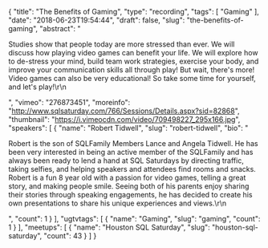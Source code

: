 {
  "title": "The Benefits of Gaming",
  "type": "recording",
  "tags": [
    "Gaming"
  ],
  "date": "2018-06-23T19:54:44",
  "draft": false,
  "slug": "the-benefits-of-gaming",
  "abstract": "<p>Studies show that people today are more stressed than ever.  We will discuss how playing video games can benefit your life. We will explore how to de-stress your mind, build team work strategies, exercise your body, and improve your communication skills all through play!  But wait, there's more!  Video games can also be very educational!  So take some time for yourself, and let's play!\r\n</p>",
  "vimeo": "276873451",
  "moreinfo": "http://www.sqlsaturday.com/766/Sessions/Details.aspx?sid=82868",
  "thumbnail": "https://i.vimeocdn.com/video/709498227_295x166.jpg",
  "speakers": [
    {
      "name": "Robert Tidwell",
      "slug": "robert-tidwell",
      "bio": "<p>Robert is the son of SQLFamily Members Lance and Angela Tidwell. He has been very interested in being an active member of the SQLFamily and has always been ready to lend a hand at SQL Saturdays by directing traffic, taking selfies, and helping speakers and attendees find rooms and snacks.  Robert is a fun 8 year old with a passion for video games, telling a great story, and making people smile. Seeing both of his parents enjoy sharing their stories through speaking engagements, he has decided to create his own presentations to share his unique experiences and views.\r\n</p>",
      "count": 1
    }
  ],
  "ugtvtags": [
    {
      "name": "Gaming",
      "slug": "gaming",
      "count": 1
    }
  ],
  "meetups": [
    {
      "name": "Houston SQL Saturday",
      "slug": "houston-sql-saturday",
      "count": 43
    }
  ]
}
